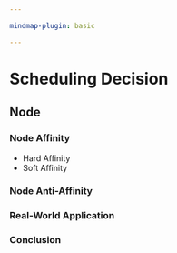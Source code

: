 ```yaml
---

mindmap-plugin: basic

---
```


# Scheduling Decision
## Node
### Node Affinity
- Hard Affinity
- Soft Affinity
### Node Anti-Affinity
### Real-World Application
### Conclusion